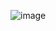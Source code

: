 ![image](https://github.com/pablomsz93/CALCULADORA/assets/156892263/4a1fe621-b8aa-4a82-85c6-556989174bfe)
